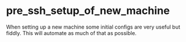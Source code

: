 # pre_ssh_setup_of_new_machine
When setting up a new machine some initial configs are very useful but fiddly. This will automate as much of that as possible.
